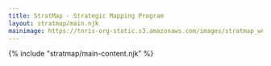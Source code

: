 ```yaml
---
title: StratMap - Strategic Mapping Program
layout: stratmap/main.njk
mainimage: https://tnris-org-static.s3.amazonaws.com/images/stratmap_website_banner_new.jpg
---
```

<div>
{% include "stratmap/main-content.njk" %}
</div>
